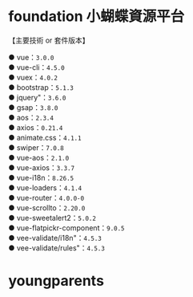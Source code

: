 # foundation 小蝴蝶資源平台

【主要技術 or 套件版本】

● vue：`3.0.0`  
● vue-cli：`4.5.0`  
● vuex：`4.0.2`  
● bootstrap：`5.1.3`  
● jquery"：`3.6.0`  
● gsap：`3.8.0`  
● aos：`2.3.4`  
● axios：`0.21.4`  
● animate.css：`4.1.1`  
● swiper：`7.0.8`  
● vue-aos：`2.1.0`  
● vue-axios：`3.3.7`  
● vue-i18n：`8.26.5`  
● vue-loaders：`4.1.4`  
● vue-router：`4.0.0-0`  
● vue-scrollto：`2.20.0`  
● vue-sweetalert2：`5.0.2`  
● vue-flatpickr-component：`9.0.5`  
● vee-validate/i18n"：`4.5.3`  
● vee-validate/rules"：`4.5.3`  
# youngparents
